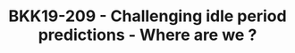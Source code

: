 ---
categories:
- bkk19
description: The interrupt prediction is an alternate approach to choose the idle
  state to put the CPU in. However the idle path in the very special place of the
  kernel where it is hard to measure the correctness of the predictions and where
  we have to use a fast algorithm to find out the best idle state to use.<br /> The
  presentation will describe the algorithm to extract the pattern repetitions of an
  interrupt, the mix with the other events and the challenges to measure the timings.
image: /assets/images/featured-images/bkk19/BKK19-209.png
session_attendee_num: '39'
session_id: BKK19-209
session_room: Session Room 2 (Lotus 3-4)
session_slot:
  end_time: '2019-04-02 11:55:00'
  start_time: '2019-04-02 11:00:00'
session_speakers:
- speaker_bio: Daniel worked in 1998 in the Space Industry and Air traffic management
    for distributed system project in life safety constraints. He acquired for this
    project a system programming expertise.<br><br>He joined IBM in 2004 and since
    this date he does kernel hacking and pushed upstream the resource virtualization
    with the namespaces. He is the author and maintainer of the Linux Container (LXC).<br><br>In
    2012, he joined Linaro to work in the power management team. Deeply involved in
    the power management improvements for the different members of Linaro, he continues
    to contribute and maintain some parts of the Linux kernel.
  speaker_company: Linaro
  speaker_image: /assets/images/speakers/bkk19/daniel-lezcano.jpg
  speaker_location: Toulouse Area, France
  speaker_name: Daniel Lezcano
  speaker_position: Power Management Specialist
  speaker_username: Lezcano
session_track: Power Management
tag: session
tags:
- Power Management
title: BKK19-209 - Challenging idle period predictions - Where are we ?
youtube_video_url: https://www.youtube.com/watch?v=cWkJoI0q9bk
amazon_s3_presentation_url: https://static.linaro.org/connect/bkk19/presentations/bkk19-209.pdf
amazon_s3_video_url: https://static.linaro.org/connect/bkk19/videos/bkk19-209.mp4
---